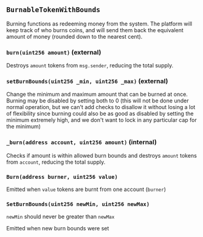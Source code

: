 ## `BurnableTokenWithBounds`



Burning functions as redeeming money from the system.
The platform will keep track of who burns coins,
and will send them back the equivalent amount of money (rounded down to the nearest cent).


### `burn(uint256 amount)` (external)



Destroys `amount` tokens from `msg.sender`, reducing the
total supply.


### `setBurnBounds(uint256 _min, uint256 _max)` (external)



Change the minimum and maximum amount that can be burned at once.
Burning may be disabled by setting both to 0 (this will not be done
under normal operation, but we can't add checks to disallow it without
losing a lot of flexibility since burning could also be as good as disabled
by setting the minimum extremely high, and we don't want to lock
in any particular cap for the minimum)


### `_burn(address account, uint256 amount)` (internal)



Checks if amount is within allowed burn bounds and
destroys `amount` tokens from `account`, reducing the
total supply.



### `Burn(address burner, uint256 value)`



Emitted when `value` tokens are burnt from one account (`burner`)


### `SetBurnBounds(uint256 newMin, uint256 newMax)`

`newMin` should never be greater than `newMax`

Emitted when new burn bounds were set


